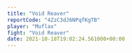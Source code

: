 ```yaml
---
title: "Void Reaver"
reportCode: "4ZzC3dJ6NPqfKgTB"
player: "Muflax"
fight: "Void Reaver"
date: 2021-10-18T19:02:24.561000+00:00
---
```

